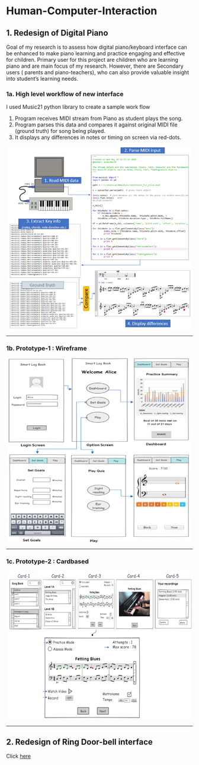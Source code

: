 # Human-Computer-Interaction

## 1. Redesign of Digital Piano

Goal of my research is to assess how digital piano/keyboard interface can be enhanced to make piano learning and practice engaging and effective for children. Primary user for this project are children who are learning piano and are main focus of my research. However, there are Secondary users ( parents and piano-teachers), who can also provide valuable insight into student’s learning needs. 

### 1a. High level workflow of new interface

I used Music21 python library to create a sample work flow
  1. Program receives MIDI stream from Piano as student plays the song. 
  2. Program parses this data and compares it against original MIDI file (ground truth) for song being played. 
  3. It displays any differences in notes or timing on screen via red-dots. 

  <img align="center" src="https://github.com/ach39/Human-Computer-Interaction/blob/master/imgs/midi.png" >

--- 

### 1b. Prototype-1 : Wireframe

<img align="center" height="500" width="600" src="https://github.com/ach39/Human-Computer-Interaction/blob/master/imgs/P1.png" >

---

### 1c. Prototype-2 : Cardbased

  <img src="https://github.com/ach39/Human-Computer-Interaction/blob/master/imgs/P2.png" height="400" width="600">

---
## 2. Redesign of Ring Door-bell interface
Click [here](https://github.com/ach39/Human-Computer-Interaction/blob/master/Ring%20Interface%20Redesign/readme.md)

